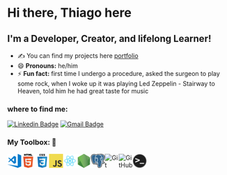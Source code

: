 # Hi there, Thiago here

## I'm a Developer, Creator, and lifelong Learner!

- ✍ You can find my projects here [portfolio]
- 😄 <b>Pronouns:</b> he/him
- ⚡ <b>Fun fact:</b> first time I undergo a procedure, asked the surgeon to play some rock, when I woke up it was playing Led Zeppelin - Stairway to Heaven, told him he had great taste for music 

### where to find me:
[![Linkedin Badge](https://img.shields.io/badge/LinkedIn-0077B5?style=for-the-badge&logo=linkedin&logoColor=white)][linkedin]
[![Gmail Badge](https://img.shields.io/badge/Gmail-D14836?style=for-the-badge&logo=gmail&logoColor=white&link=mailto:thiagoscmpaiva@gmail.com)][mailto] <br />

### My Toolbox: 🧰 
<a href="#">
  <img align="left" alt="Visual Studio Code" width="32px" src="https://raw.githubusercontent.com/github/explore/80688e429a7d4ef2fca1e82350fe8e3517d3494d/topics/visual-studio-code/visual-studio-code.png" />
  <img align="left" alt="HTML5" width="32px" src="https://raw.githubusercontent.com/github/explore/80688e429a7d4ef2fca1e82350fe8e3517d3494d/topics/html/html.png" />
  <img align="left" alt="CSS3" width="32px" src="https://raw.githubusercontent.com/github/explore/80688e429a7d4ef2fca1e82350fe8e3517d3494d/topics/css/css.png" />
  <img align="left" alt="JavaScript" width="32px" src="https://raw.githubusercontent.com/github/explore/80688e429a7d4ef2fca1e82350fe8e3517d3494d/topics/javascript/javascript.png" />
  <img align="left" alt="React" width="32px" src="https://raw.githubusercontent.com/github/explore/80688e429a7d4ef2fca1e82350fe8e3517d3494d/topics/react/react.png" />
  <img align="left" alt="Node.js" width="32px" src="https://raw.githubusercontent.com/github/explore/80688e429a7d4ef2fca1e82350fe8e3517d3494d/topics/nodejs/nodejs.png" />
  <img align="left" alt="postgreSQL" width="32px" src="https://raw.githubusercontent.com/github/explore/80688e429a7d4ef2fca1e82350fe8e3517d3494d/topics/postgresql/postgresql.png" />
  <img align="left" alt="Git" width="32px" src="https://simpleicons.org/icons/git.svg" />
  <img align="left" alt="GitHub" width="32px" src="https://simpleicons.org/icons/github.svg" />
  <img align="left" alt="Terminal" width="32px" src="https://raw.githubusercontent.com/github/explore/80688e429a7d4ef2fca1e82350fe8e3517d3494d/topics/terminal/terminal.png" />
</a>
<br />

[linkedin]: https://www.linkedin.com/in/thiago-mayrink/
[mailto]: mailto:thiagoscmpaiva@gmail.com
[portfolio]: https://github.com/thiagomayrink?tab=repositories
